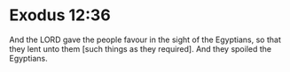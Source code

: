 # Exodus 12:36

And the LORD gave the people favour in the sight of the Egyptians, so that they lent unto them [such things as they required]. And they spoiled the Egyptians.